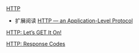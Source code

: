
[HTTP](https://developer.mozilla.org/zh-CN/docs/Web/HTTP)


* 扩展阅读
[HTTP — an Application-Level Protocol](https://dev.opera.com/articles/http-basic-introduction/)

[HTTP: Let’s GET It On!](https://dev.opera.com/articles/http-lets-get-it-on/)

[HTTP: Response Codes](https://dev.opera.com/articles/http-response-codes/)